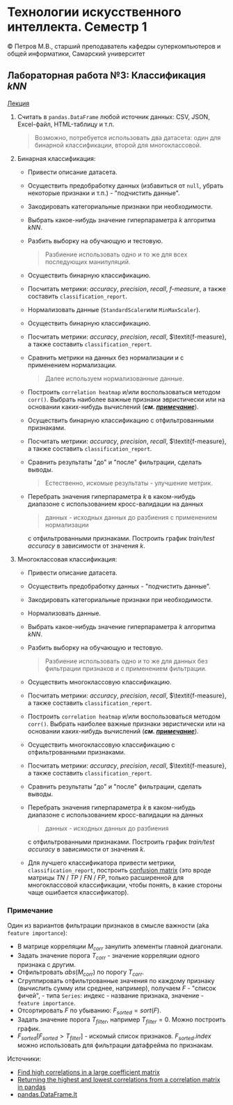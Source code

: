 # Технологии искусственного интеллекта. Семестр 1

© Петров М.В., старший преподаватель кафедры суперкомпьютеров и общей информатики, Самарский университет

## Лабораторная работа №3: Классификация $kNN$

[Лекция](../lectures/lecture_3/lecture_3.ipynb)

1. Считать в `pandas.DataFrame` любой источник данных: CSV, JSON, Excel-файл, HTML-таблицу и т.п.
   > Возможно, потребуется использовать два датасета: один для бинарной классификации, второй для многоклассовой.

2. Бинарная классификация:
   - Привести описание датасета.
   - Осуществить предобработку данных (избавиться от `null`, убрать некоторые признаки и т.п.) - "подчистить данные".
   - Закодировать категориальные признаки при необходимости.
   - Выбрать какое-нибудь значение гиперпараметра $k$ алгоритма $kNN$.
   - Разбить выборку на обучающую и тестовую.
     > Разбиение использовать одно и то же для всех последующих манипуляций.
   - Осуществить бинарную классификацию.
   - Посчитать метрики: $accuracy$, $precision$, $recall$, $\textit{f-measure}$, а также составить `classification_report`.
   - Нормализовать данные (`StandardScaler`или `MinMaxScaler`).
   - Осуществить бинарную классификацию.
   - Посчитать метрики: $accuracy$, $precision$, $recall$, $\textit{f-measure}, а также составить `classification_report`.
   - Сравнить метрики на данных без нормализации и с применением нормализации.
     > Далее используем нормализованные данные.
   - Построить `сorrelation heatmap` и/или воспользоваться методом `corr()`. Выбрать наиболее важные признаки эвристически или на основании каких-нибудь вычислений (***см. [примечание](#примечание)***).
   - Осуществить бинарную классификацию с отфильтрованными признаками.
   - Посчитать метрики: $accuracy$, $precision$, $recall$, $\textit{f-measure}, а также составить `classification_report`.
   - Сравнить результаты "до" и "после" фильтрации, сделать выводы.
     > Естественно, искомые результаты - улучшение метрик.
   - Перебрать значения гиперпараметра $k$ в каком-нибудь диапазоне с использованием кросс-валидации на данных
     > данных - исходных данных до разбиения с применением нормализации
   
     с отфильтрованными признаками. Построить график *train/test accuracy* в зависимости от значения $k$.

3. Многоклассовая классификация:
   - Привести описание датасета.
   - Осуществить предобработку данных - "подчистить данные".
   - Закодировать категориальные признаки при необходимости.
   - Нормализовать данные.
   - Выбрать какое-нибудь значение гиперпараметра $k$ алгоритма $kNN$.
   - Разбить выборку на обучающую и тестовую.
     > Разбиение использовать одно и то же для данных без фильтрации признаков и с применением фильтрации.
   - Осуществить многоклассовую классификацию.
   - Посчитать метрики: $accuracy$, $precision$, $recall$, $\textit{f-measure}, а также составить `classification_report`.
   - Построить `сorrelation heatmap` и/или воспользоваться методом `corr()`. Выбрать наиболее важные признаки эвристически или на основании каких-нибудь вычислений (***см. [примечание](#примечание)***).
   - Осуществить многоклассовую классификацию с отфильтрованными признаками.
   - Посчитать метрики: $accuracy$, $precision$, $recall$, $\textit{f-measure}, а также составить `classification_report`.
   - Сравнить результаты "до" и "после" фильтрации, сделать выводы.
   - Перебрать значения гиперпараметра $k$ в каком-нибудь диапазоне с использованием кросс-валидации на данных
      > данных - исходных данных до разбиения

     с отфильтрованными признаками. Построить график *train/test accuracy* в зависимости от значения $k$.
   - Для лучшего классификатора привести метрики, `classification_report`, построить [confusion matrix](https://scikit-learn.org/stable/auto_examples/model_selection/plot_confusion_matrix.html) (это вроде матрицы $TN$ / $TP$ / $FN$ / $FP$, только расширенной для многоклассовой классификации, чтобы понять, в какие стороны чаще ошибается классификатор).

### Примечание

Один из вариантов фильтрации признаков в смысле важности (aka `feature importance`): 
- В матрице корреляции $M_{corr}$ занулить элементы главной диагонали.
- Задать значение порога $T_{corr}$ - значение корреляции одного признака с другим.
- Отфильтровать $abs(M_{corr})$ по порогу $T_{corr}$.
- Сгруппировать отфильтрованные значения по каждому признаку (вычислить сумму или среднее, например), получаем $F$ - "список фичей", - типа `Series`: индекс - название признака, значение - `feature importance`.
- Отсортировать $F$ по убыванию: $F_{sorted} = sort(F)$.
- Задать значение порога $T_{filter}$, например $T_{filter} = 0$. Можно построить график.
- $F_{sorted}[F_{sorted} > T_{filter}]$ - искомый список признаков. $F_{sorted}.index$ можно использовать для фильтрации датафрейма по признакам.

Источники:
 - [Find high correlations in a large coefficient matrix](https://stackoverflow.com/a/61956415)
 - [Returning the highest and lowest correlations from a correlation matrix in pandas](https://stackoverflow.com/a/55731198)
 - [pandas.DataFrame.lt](https://pandas.pydata.org/pandas-docs/stable/reference/api/pandas.DataFrame.lt.html)